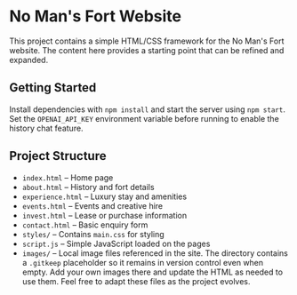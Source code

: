 # No Man's Fort Website

This project contains a simple HTML/CSS framework for the No Man's Fort website. The content here provides a starting point that can be refined and expanded.

## Getting Started

Install dependencies with `npm install` and start the server using `npm start`.
Set the `OPENAI_API_KEY` environment variable before running to enable the
history chat feature.

## Project Structure

- `index.html` – Home page
- `about.html` – History and fort details
- `experience.html` – Luxury stay and amenities
- `events.html` – Events and creative hire
- `invest.html` – Lease or purchase information
- `contact.html` – Basic enquiry form
- `styles/` – Contains `main.css` for styling
- `script.js` – Simple JavaScript loaded on the pages
- `images/` – Local image files referenced in the site. The directory contains
  a `.gitkeep` placeholder so it remains in version control even when empty.
  Add your own images there and update the HTML as needed to use them.
Feel free to adapt these files as the project evolves.
